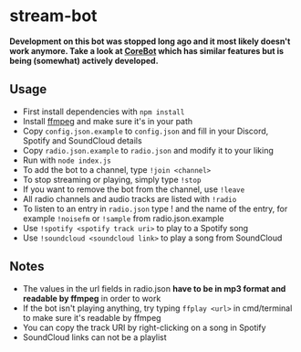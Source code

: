 # stream-bot
**Development on this bot was stopped long ago and it most likely doesn't work anymore. Take a look at [CoreBot](https://github.com/casperlofgren/CoreBot) which has similar features but is being (somewhat) actively developed.**

## Usage
 - First install dependencies with `npm install`
 - Install [ffmpeg](https://www.ffmpeg.org) and make sure it's in your path
 - Copy `config.json.example` to `config.json` and fill in your Discord, Spotify and SoundCloud details
 - Copy `radio.json.example` to `radio.json` and modify it to your liking
 - Run with `node index.js`
 - To add the bot to a channel, type `!join <channel>`
 - To stop streaming or playing, simply type `!stop`
 - If you want to remove the bot from the channel, use `!leave`
 - All radio channels and audio tracks are listed with `!radio`
 - To listen to an entry in `radio.json` type ! and the name of the entry, for example `!noisefm` or `!sample` from radio.json.example
 - Use `!spotify <spotify track uri>` to play to a Spotify song
 - Use `!soundcloud <soundcloud link>` to play a song from SoundCloud

## Notes
 - The values in the url fields in radio.json **have to be in mp3 format and readable by ffmpeg** in order to work
 - If the bot isn't playing anything, try typing `ffplay <url>` in cmd/terminal to make sure it's readable by ffmpeg
 - You can copy the track URI by right-clicking on a song in Spotify
 - SoundCloud links can not be a playlist
